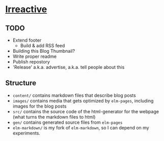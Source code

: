 # [Irreactive](https://irreactive.com)


## TODO

* Extend footer
  * Build & add RSS feed
* Building this Blog Thumbnail?
* Write proper readme
* Publish repostory
* 'Release' a.k.a. advertise, a.k.a. tell people about this


## Structure

* `content/` contains markdown files that describe blog posts
* `images/` contains media that gets optimized by `elm-pages`, including images for the blog posts
* `src/` contains the source code of the html-generator for the webpage (what turns the markdown files to html)
* `gen/` contains generated source files from `elm-pages`
* `elm-markdown/` is my fork of `elm-markdown`, so I can depend on my experiments.
